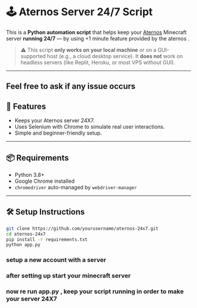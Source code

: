 # 🕹️ Aternos Server 24/7 Script

This is a **Python automation script** that helps keep your [Aternos](https://aternos.org) Minecraft server **running 24/7** — by using +1 minute feature provided by the aternos .

> ⚠️ This script **only works on your local machine** or on a GUI-supported host (e.g., a cloud desktop service). It **does not** work on headless servers (like Replit, Heroku, or most VPS without GUI).

---

## Feel free to ask if any issue occurs 

## 🚀 Features

- Keeps your  Aternos server 24X7.
- Uses Selenium with Chrome to simulate real user interactions.
- Simple and beginner-friendly setup.

---

## 📦 Requirements

- Python 3.8+
- Google Chrome installed
- `chromedriver` auto-managed by `webdriver-manager`

---

## 🛠️ Setup Instructions


```bash
git clone https://github.com/yourusername/aternos-24x7.git
cd aternos-24x7
pip install -r requirements.txt
python app.py
```
### setup a new account with a server
### after setting up start your minecraft server 
### now re run app.py  , keep your script running in order to make your server 24X7



